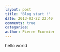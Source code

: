 ```yaml
---
layout: post
title: "Blog start !"
date: 2013-03-22 22:40
comments: true
categories: 
author: Pierre Ecormier
---
```


hello world
